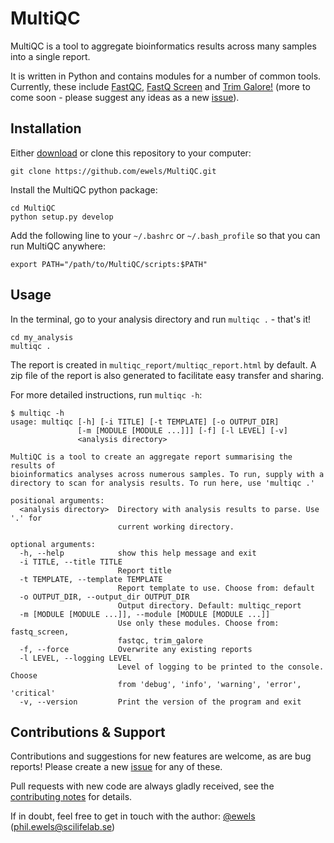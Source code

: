 # MultiQC
MultiQC is a tool to aggregate bioinformatics results across many samples into
a single report.

It is written in Python and contains modules for a number of common tools.
Currently, these include [FastQC](http://www.bioinformatics.babraham.ac.uk/projects/fastqc/),
[FastQ Screen](http://www.bioinformatics.babraham.ac.uk/projects/fastq_screen/)
and [Trim Galore!](http://www.bioinformatics.babraham.ac.uk/projects/trim_galore/)
(more to come soon - please suggest any ideas as a new
[issue](https://github.com/ewels/MultiQC/issues)).

## Installation

Either [download](https://github.com/ewels/MultiQC/archive/master.zip) or clone
this repository to your computer:
```
git clone https://github.com/ewels/MultiQC.git
```

Install the MultiQC python package:
```
cd MultiQC
python setup.py develop
```

Add the following line to your `~/.bashrc` or `~/.bash_profile` so that you can run MultiQC anywhere:
```
export PATH="/path/to/MultiQC/scripts:$PATH"
```

## Usage

In the terminal, go to your analysis directory and run `multiqc .` - that's it!
```
cd my_analysis
multiqc .
```

The report is created in `multiqc_report/multiqc_report.html` by default.
A zip file of the report is also generated to facilitate easy transfer and sharing.

For more detailed instructions, run `multiqc -h`:

```
$ multiqc -h
usage: multiqc [-h] [-i TITLE] [-t TEMPLATE] [-o OUTPUT_DIR]
               [-m [MODULE [MODULE ...]]] [-f] [-l LEVEL] [-v]
               <analysis directory>

MultiQC is a tool to create an aggregate report summarising the results of
bioinformatics analyses across numerous samples. To run, supply with a
directory to scan for analysis results. To run here, use 'multiqc .'

positional arguments:
  <analysis directory>  Directory with analysis results to parse. Use '.' for
                        current working directory.

optional arguments:
  -h, --help            show this help message and exit
  -i TITLE, --title TITLE
                        Report title
  -t TEMPLATE, --template TEMPLATE
                        Report template to use. Choose from: default
  -o OUTPUT_DIR, --output_dir OUTPUT_DIR
                        Output directory. Default: multiqc_report
  -m [MODULE [MODULE ...]], --module [MODULE [MODULE ...]]
                        Use only these modules. Choose from: fastq_screen,
                        fastqc, trim_galore
  -f, --force           Overwrite any existing reports
  -l LEVEL, --logging LEVEL
                        Level of logging to be printed to the console. Choose
                        from 'debug', 'info', 'warning', 'error', 'critical'
  -v, --version         Print the version of the program and exit
```

## Contributions & Support
Contributions and suggestions for new features are welcome, as are bug reports!
Please create a new [issue](https://github.com/ewels/MultiQC/issues) for any
of these.

Pull requests with new code are always gladly received, see the
[contributing notes](https://github.com/ewels/MultiQC/blob/master/CONTRIBUTING.md)
for details.

If in doubt, feel free to get in touch with the author:
[@ewels](https://github.com/ewels) (phil.ewels@scilifelab.se)
